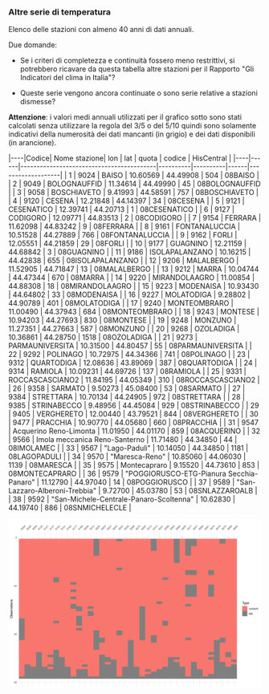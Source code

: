 ### Altre serie di temperatura

Elenco delle stazioni con almeno 40 anni di dati annuali. 

Due domande:

- Se i criteri di completezza e continuità fossero meno restrittivi, si potrebbero ricavare da questa tabella altre stazioni per il Rapporto "Gli Indicatori del clima in Italia"?

- Queste serie vengono ancora continuate o sono serie relative a stazioni dismesse?

**Attenzione**: i valori medi annuali utilizzati per il grafico sotto sono stati calcolati senza utilizzare la regola del 3/5 o del 5/10 quindi sono solamente indicativi della numerosità dei dati mancanti (in grigio) e dei dati disponibili (in arancione).

|----|Codice| Nome stazione| 	lon | lat |	quota |	codice | HisCentral |
|----|------|------------------------------------------|----------|----------|------|-------------------|
| 1  | 9024 | BAISO                                    | 10.60569 | 44.49908 | 504  | 08BAISO           |
| 2  | 9049 | BOLOGNAUFFID                             | 11.34614 | 44.49990 | 45   | 08BOLOGNAUFFID    |
| 3  | 9058 | BOSCHIAVETO                              | 9.41993  | 44.58591 | 757  | 08BOSCHIAVETO     |
| 4  | 9120 | CESENA                                   | 12.21848 | 44.14397 | 34   | 08CESENA          |
| 5  | 9121 | CESENATICO                               | 12.39741 | 44.20713 | 1    | 08CESENATICO      |
| 6  | 9127 | CODIGORO                                 | 12.09771 | 44.83513 | 2    | 08CODIGORO        |
| 7  | 9154 | FERRARA                                  | 11.62098 | 44.83242 | 9    | 08FERRARA         |
| 8  | 9161 | FONTANALUCCIA                            | 10.51528 | 44.27889 | 766  | 08FONTANALUCCIA   |
| 9  | 9162 | FORLI                                    | 12.05551 | 44.21859 | 29   | 08FORLI           |
| 10 | 9177 | GUAGNINO                                 | 12.21159 | 44.68842 | 3    | 08GUAGNINO        |
| 11 | 9186 | ISOLAPALANZANO                           | 10.16215 | 44.42838 | 655  | 08ISOLAPALANZANO  |
| 12 | 9206 | MALALBERGO                               | 11.52905 | 44.71847 | 13   | 08MALALBERGO      |
| 13 | 9212 | MARRA                                    | 10.04744 | 44.47344 | 670  | 08MARRA           |
| 14 | 9220 | MIRANDOLAAGRO                            | 11.00854 | 44.88308 | 18   | 08MIRANDOLAAGRO   |
| 15 | 9223 | MODENAISA                                | 10.93430 | 44.64802 | 33   | 08MODENAISA       |
| 16 | 9227 | MOLATODIGA                               | 9.28802  | 44.90789 | 401  | 08MOLATODIGA      |
| 17 | 9240 | MONTEOMBRARO                             | 11.00490 | 44.37943 | 684  | 08MONTEOMBRARO    |
| 18 | 9243 | MONTESE                                  | 10.94203 | 44.27693 | 830  | 08MONTESE         |
| 19 | 9248 | MONZUNO                                  | 11.27351 | 44.27663 | 587  | 08MONZUNO         |
| 20 | 9268 | OZOLADIGA                                | 10.36861 | 44.28750 | 1518 | 08OZOLADIGA       |
| 21 | 9273 | PARMAUNIVERSITA                          | 10.31500 | 44.80457 | 55   | 08PARMAUNIVERSITA |
| 22 | 9292 | POLINAGO                                 | 10.72975 | 44.34366 | 741  | 08POLINAGO        |
| 23 | 9312 | QUARTODIGA                               | 12.08636 | 43.89069 | 387  | 08QUARTODIGA      |
| 24 | 9314 | RAMIOLA                                  | 10.09231 | 44.69726 | 137  | 08RAMIOLA         |
| 25 | 9331 | ROCCASCASCIANO2                          | 11.84195 | 44.05349 | 310  | 08ROCCASCASCIANO2 |
| 26 | 9358 | SARMATO                                  | 9.50273  | 45.08400 | 53   | 08SARMATO         |
| 27 | 9384 | STRETTARA                                | 10.70134 | 44.24905 | 972  | 08STRETTARA       |
| 28 | 9385 | STRINABECCO                              | 9.48956  | 44.45084 | 929  | 08STRINABECCO     |
| 29 | 9405 | VERGHERETO                               | 12.00440 | 43.79521 | 844  | 08VERGHERETO      |
| 30 | 9477 | PRACCHIA                                 | 10.90770 | 44.05680 | 660  | 08PRACCHIA        |
| 31 | 9547 | Acquerino Reno-Limonta                   | 11.01950 | 44.01170 | 859  | 08ACQUERINO       |
| 32 | 9566 | Imola meccanica Reno-Santerno            | 11.71480 | 44.34850 | 44   | 08IMOLAMEC        |
| 33 | 9567 | "Lago-Paduli"                            | 10.14050 | 44.34850 | 1181 | 08LAGOPADULI      |
| 34 | 9570 | "Maresca-Reno"                           | 10.85060 | 44.06030 | 1139 | 08MARESCA         |
| 35 | 9575 | Montecapraro                             | 9.15520  | 44.73610 | 853  | 08MONTECAPRARO    |
| 36 | 9579 | "POGGIORUSCO-ETG-Pianura Secchia-Panaro" | 11.12790 | 44.97040 | 14   | 08POGGIORUSCO     |
| 37 | 9589 | "San-Lazzaro-Alberoni-Trebbia"           | 9.72700  | 45.03780 | 53   | 08SNLAZZAROALB    |
| 38 | 9592 | "San-Michele-Centrale-Panaro-Scoltenna"  | 10.62830 | 44.19740 | 886  | 08SNMICHELECLE    |

![](./img/visdat_temperatura_altre.png)
